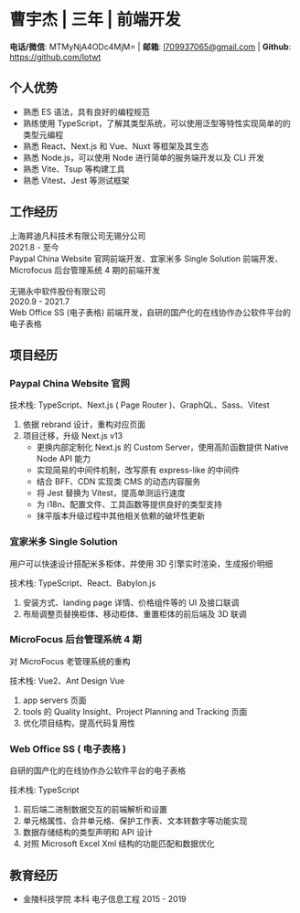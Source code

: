 # 曹宇杰 | 三年 | 前端开发

**电话/微信**: MTMyNjA4ODc4MjM= | **邮箱**: l709937065@gmail.com | **Github**: https://github.com/lotwt

## 个人优势

- 熟悉 ES 语法，具有良好的编程规范
- 熟练使用 TypeScript，了解其类型系统，可以使用泛型等特性实现简单的的类型元编程
- 熟悉 React、Next.js 和 Vue、Nuxt 等框架及其生态
- 熟悉 Node.js，可以使用 Node 进行简单的服务端开发以及 CLI 开发
- 熟悉 Vite、Tsup 等构建工具
- 熟悉 Vitest、Jest 等测试框架

## 工作经历

  <section>
    <div flex justify-between font-bold text-lg>
      <div>上海昇迪凡科技术有限公司无锡分公司</div>
      <div>2021.8 - 至今</div>
    </div>
    <div>
      Paypal China Website 官网前端开发、宜家米多 Single Solution 前端开发、Microfocus 后台管理系统 4 期的前端开发
    </div>
  </section>
  
  <br />

  <section>
    <div flex justify-between font-bold text-lg>
      <div>无锡永中软件股份有限公司</div>
      <div>2020.9 - 2021.7</div>
    </div>
    <div>
      Web Office SS (电子表格) 前端开发，自研的国产化的在线协作办公软件平台的电子表格
    </div>
  </section>

## 项目经历

### Paypal China Website 官网

技术栈: TypeScript、Next.js ( Page Router )、GraphQL、Sass、Vitest

1. 依据 rebrand 设计，重构对应页面
1. 项目迁移，升级 Next.js v13
   - 更换内部定制化 Next.js 的 Custom Server，使用高阶函数提供 Native Node API 能力
   - 实现简易的中间件机制，改写原有 express-like 的中间件
   - 结合 BFF、CDN 实现类 CMS 的动态内容服务
   - 将 Jest 替换为 Vitest，提高单测运行速度
   - 为 i18n、配置文件、工具函数等提供良好的类型支持
   - 抹平版本升级过程中其他相关依赖的破坏性更新

### 宜家米多 Single Solution

用户可以快速设计搭配米多柜体，并使用 3D 引擎实时渲染，生成报价明细

技术栈: TypeScript、React、Babylon.js

1. 安装方式、landing page 详情、价格组件等的 UI 及接口联调
1. 布局调整页替换柜体、移动柜体、重置柜体的前后端及 3D 联调

### MicroFocus 后台管理系统 4 期

对 MicroFocus 老管理系统的重构

技术栈: Vue2、Ant Design Vue

1. app servers 页面
1. tools 的 Quality Insight、Project Planning and Tracking 页面
1. 优化项目结构，提高代码复用性

### Web Office SS ( 电子表格 )

自研的国产化的在线协作办公软件平台的电子表格

技术栈: TypeScript

1. 前后端二进制数据交互的前端解析和设置
1. 单元格属性、合并单元格、保护工作表、文本转数字等功能实现
1. 数据存储结构的类型声明和 API 设计
1. 对照 Microsoft Excel Xml 结构的功能匹配和数据优化

## 教育经历

- 金陵科技学院 本科 电子信息工程 2015 - 2019

